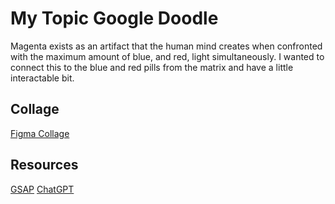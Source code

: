 # My Topic Google Doodle

Magenta exists as an artifact that the human mind creates when confronted with the maximum amount of blue, and red, light simultaneously. I wanted to connect this to the blue and red pills from the matrix and have a little interactable bit.

## Collage

[Figma Collage]([https://www.figma.com/file/KIEiC0Tgx5IF1BhpTLZhn0/Google-Doodle?node-id=0%3A1](https://www.figma.com/design/NGeULonN0wcOezvWMyqWWl/Google-Doodle-(example)-(Copy)?t=DqZ4hV9ZyOMIcDkw-0))

## Resources

[GSAP](https://gsap.com/)
[ChatGPT](https://chatgpt.com/)
